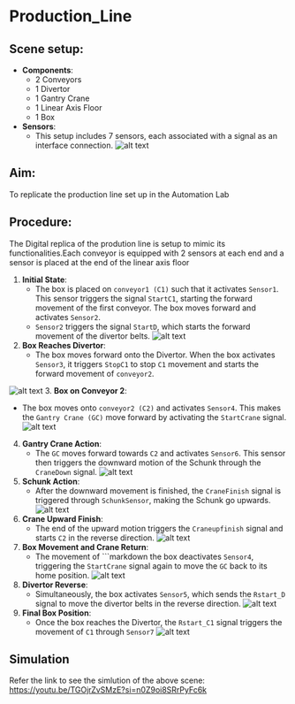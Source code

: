﻿# Production_Line
## Scene setup:  
- **Components**:
  - 2 Conveyors
  - 1 Divertor
  - 1 Gantry Crane
  - 1 Linear Axis Floor
  - 1 Box
- **Sensors**:
  - This setup includes 7 sensors, each associated with a signal as an interface connection.
![alt text](images/image_001_0000.jpg)
## Aim: 
To replicate the production line set up in the Automation Lab

## Procedure:
The Digital replica of the prodution line is setup to mimic its functionalities.Each conveyor is equipped with 2 sensors at each end and a sensor is placed at the end of the linear axis floor

1. **Initial State**:
   - The box is placed on `conveyor1 (C1)` such that it activates `Sensor1`. This sensor triggers the signal `StartC1`, starting the forward movement of the first conveyor. The box moves forward and activates `Sensor2`.
   - `Sensor2` triggers the signal `StartD`, which starts the forward movement of the divertor belts.
![alt text](images/image_014_0000.jpg)
2. **Box Reaches Divertor**:
   - The box moves forward onto the Divertor. When the box activates `Sensor3`, it triggers `StopC1` to stop `C1` movement and starts the forward movement of `conveyor2`.

![alt text](images/image_011_0000.jpg)
3. **Box on Conveyor 2**:
   - The box moves onto `conveyor2 (C2)` and activates `Sensor4`. This makes the `Gantry Crane (GC)` move forward by activating the `StartCrane` signal. 
![alt text](images/image_004_0000.jpg)
4. **Gantry Crane Action**:
   - The `GC` moves forward towards `C2` and activates `Sensor6`. This sensor then triggers the downward motion of the Schunk through the `CraneDown` signal.
![alt text](images/image_005_0000.jpg)
5. **Schunk Action**:
   - After the downward movement is finished, the `CraneFinish` signal is triggered through `SchunkSensor`, making the Schunk go upwards.
![alt text](images/image_006_0000.jpg)
6. **Crane Upward Finish**:
   - The end of the upward motion triggers the `Craneupfinish` signal and starts `C2` in the reverse direction.
![alt text](images/image_007_0000.jpg)
7. **Box Movement and Crane Return**:
   - The movement of ```markdown
   the box deactivates `Sensor4`, triggering the `StartCrane` signal again to move the `GC` back to its home position.
![alt text](images/image_018_0000.jpg)
8. **Divertor Reverse**:
   - Simultaneously, the box activates `Sensor5`, which sends the `Rstart_D` signal to move the divertor belts in the reverse direction.
![alt text](images/image_016_0000.jpg)
9. **Final Box Position**:
   - Once the box reaches the Divertor, the `Rstart_C1` signal triggers the movement of `C1` through `Sensor7`
![alt text](images/image_017_0000.jpg)

## Simulation
Refer the link to see the simlution of the above scene: https://youtu.be/TGOjrZvSMzE?si=n0Z9oi8SRrPyFc6k
